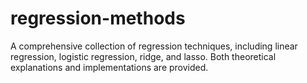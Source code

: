 # regression-methods
A comprehensive collection of regression techniques, including linear regression, logistic regression, ridge, and lasso. Both theoretical explanations and implementations are provided.
